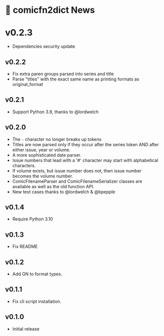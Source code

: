 # 📰 comicfn2dict News

# v0.2.3

- Dependencies security update

## v0.2.2

- Fix extra paren groups parsed into series and title
- Parse "titles" with the exact same name as printing formats as original_format

## v0.2.1

- Support Python 3.9, thanks to @lordwelch

## v0.2.0

- The `-` character no longer breaks up tokens
- Titles are now parsed only if they occur after the series token AND after
  either issue, year or volume.
- A more sophisticated date parser.
- Issue numbers that lead with a '#' character may start with alphabetical
  characters.
- If volume exists, but issue number does not, then issue number becomes the
  volume number.
- ComicFilenameParser and ComicFilenameSerializer classes are available as well
  as the old function API.
- New test cases thanks to @lordwelch & @bpepple

## v0.1.4

- Require Python 3.10

## v0.1.3

- Fix README

## v0.1.2

- Add GN to format types.

## v0.1.1

- Fix cli script installation.

## v0.1.0

- Initial release
